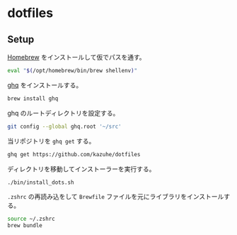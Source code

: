 # dotfiles

## Setup

[Homebrew](https://brew.sh/) をインストールして仮でパスを通す。

```sh
eval "$(/opt/homebrew/bin/brew shellenv)"
```

[ghq](https://github.com/x-motemen/ghq) をインストールする。

```sh
brew install ghq
```

ghq のルートディレクトリを設定する。

```sh
git config --global ghq.root '~/src'
```

当リポジトリを `ghq get` する。

```sh
ghq get https://github.com/kazuhe/dotfiles
```

ディレクトリを移動してインストーラーを実行する。

```sh
./bin/install_dots.sh
```

`.zshrc` の再読み込をして `Brewfile` ファイルを元にライブラリをインストールする。

```sh
source ~/.zshrc
brew bundle
```
